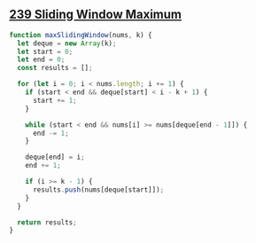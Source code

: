 ## [239 Sliding Window Maximum](https://leetcode.com/problems/sliding-window-maximum/description/)

<!-- notecardId: 1741691224428 -->

```js
function maxSlidingWindow(nums, k) {
  let deque = new Array(k);
  let start = 0;
  let end = 0;
  const results = [];

  for (let i = 0; i < nums.length; i += 1) {
    if (start < end && deque[start] < i - k + 1) {
      start += 1;
    }

    while (start < end && nums[i] >= nums[deque[end - 1]]) {
      end -= 1;
    }

    deque[end] = i;
    end += 1;

    if (i >= k - 1) {
      results.push(nums[deque[start]]);
    }
  }

  return results;
}
```
